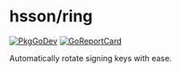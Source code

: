 # hsson/ring


[![PkgGoDev](https://pkg.go.dev/badge/github.com/hsson/ring)](https://pkg.go.dev/github.com/hsson/ring) [![GoReportCard](https://goreportcard.com/badge/github.com/hsson/ring)](https://goreportcard.com/report/github.com/hsson/ring)

Automatically rotate signing keys with ease.